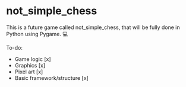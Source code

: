 # not_simple_chess

This is a future game called not_simple_chess, that will be fully done in Python using Pygame. :computer:

To-do:
* Game logic [x]
* Graphics [x]
* Pixel art [x]
* Basic framework/structure [x]
